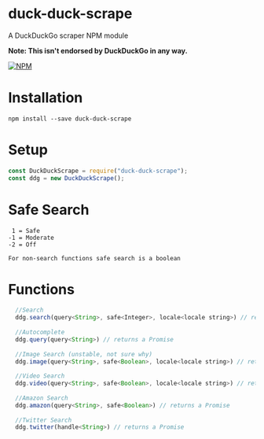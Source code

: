 # duck-duck-scrape
A DuckDuckGo scraper NPM module

**Note: This isn't endorsed by DuckDuckGo in any way.**

[![NPM](https://nodei.co/npm/duck-duck-scrape.png?downloads=true&downloadRank=true&stars=true)](https://nodei.co/npm/duck-duck-scrape/)

# Installation
`npm install --save duck-duck-scrape`

# Setup
```javascript
const DuckDuckScrape = require("duck-duck-scrape");
const ddg = new DuckDuckScrape();
```
# Safe Search
```
 1 = Safe
-1 = Moderate
-2 = Off

For non-search functions safe search is a boolean
```
# Functions

```javascript
  //Search 
  ddg.search(query<String>, safe<Integer>, locale<locale string>) // returns a Promise
  
  //Autocomplete
  ddg.query(query<String>) // returns a Promise
  
  //Image Search (unstable, not sure why)
  ddg.image(query<String>, safe<Boolean>, locale<locale string>) // returns a Promise
  
  //Video Search
  ddg.video(query<String>, safe<Boolean>, locale<locale string>) // returns a Promise
  
  //Amazon Search
  ddg.amazon(query<String>, safe<Boolean>) // returns a Promise
  
  //Twitter Search
  ddg.twitter(handle<String>) // returns a Promise
```
